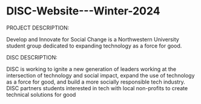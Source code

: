 # DISC-Website---Winter-2024

PROJECT DESCRIPTION: 

Develop and Innovate for Social Change is a Northwestern University student group dedicated to expanding technology as a force for good.

DISC DESCRIPTION: 

DISC is working to ignite a new generation of leaders working at the intersection of technology and social impact, expand the use of technology as a force for good, and build a more socially responsible tech industry. DISC partners students interested in tech with local non-profits to create technical solutions for good
